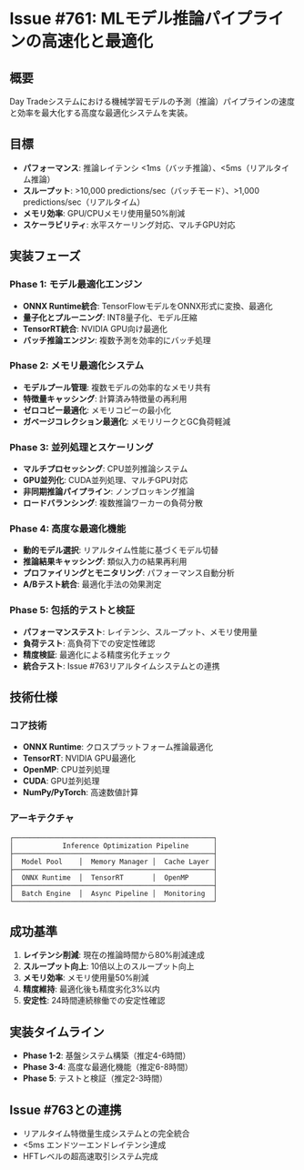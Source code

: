 # Issue #761: MLモデル推論パイプラインの高速化と最適化

## 概要
Day Tradeシステムにおける機械学習モデルの予測（推論）パイプラインの速度と効率を最大化する高度な最適化システムを実装。

## 目標
- **パフォーマンス**: 推論レイテンシ <1ms（バッチ推論）、<5ms（リアルタイム推論）
- **スループット**: >10,000 predictions/sec（バッチモード）、>1,000 predictions/sec（リアルタイム）
- **メモリ効率**: GPU/CPUメモリ使用量50%削減
- **スケーラビリティ**: 水平スケーリング対応、マルチGPU対応

## 実装フェーズ

### Phase 1: モデル最適化エンジン
- **ONNX Runtime統合**: TensorFlowモデルをONNX形式に変換、最適化
- **量子化とプルーニング**: INT8量子化、モデル圧縮
- **TensorRT統合**: NVIDIA GPU向け最適化
- **バッチ推論エンジン**: 複数予測を効率的にバッチ処理

### Phase 2: メモリ最適化システム
- **モデルプール管理**: 複数モデルの効率的なメモリ共有
- **特徴量キャッシング**: 計算済み特徴量の再利用
- **ゼロコピー最適化**: メモリコピーの最小化
- **ガベージコレクション最適化**: メモリリークとGC負荷軽減

### Phase 3: 並列処理とスケーリング
- **マルチプロセッシング**: CPU並列推論システム
- **GPU並列化**: CUDA並列処理、マルチGPU対応
- **非同期推論パイプライン**: ノンブロッキング推論
- **ロードバランシング**: 複数推論ワーカーの負荷分散

### Phase 4: 高度な最適化機能
- **動的モデル選択**: リアルタイム性能に基づくモデル切替
- **推論結果キャッシング**: 類似入力の結果再利用
- **プロファイリングとモニタリング**: パフォーマンス自動分析
- **A/Bテスト統合**: 最適化手法の効果測定

### Phase 5: 包括的テストと検証
- **パフォーマンステスト**: レイテンシ、スループット、メモリ使用量
- **負荷テスト**: 高負荷下での安定性確認
- **精度検証**: 最適化による精度劣化チェック
- **統合テスト**: Issue #763リアルタイムシステムとの連携

## 技術仕様

### コア技術
- **ONNX Runtime**: クロスプラットフォーム推論最適化
- **TensorRT**: NVIDIA GPU最適化
- **OpenMP**: CPU並列処理
- **CUDA**: GPU並列処理
- **NumPy/PyTorch**: 高速数値計算

### アーキテクチャ
```
┌─────────────────────────────────────────────────┐
│            Inference Optimization Pipeline      │
├─────────────────────────────────────────────────┤
│  Model Pool    │  Memory Manager │  Cache Layer │
├─────────────────────────────────────────────────┤
│  ONNX Runtime  │  TensorRT       │  OpenMP      │
├─────────────────────────────────────────────────┤
│  Batch Engine  │  Async Pipeline │  Monitoring  │
└─────────────────────────────────────────────────┘
```

## 成功基準
1. **レイテンシ削減**: 現在の推論時間から80%削減達成
2. **スループット向上**: 10倍以上のスループット向上
3. **メモリ効率**: メモリ使用量50%削減
4. **精度維持**: 最適化後も精度劣化3%以内
5. **安定性**: 24時間連続稼働での安定性確認

## 実装タイムライン
- **Phase 1-2**: 基盤システム構築（推定4-6時間）
- **Phase 3-4**: 高度な最適化機能（推定6-8時間）
- **Phase 5**: テストと検証（推定2-3時間）

## Issue #763との連携
- リアルタイム特徴量生成システムとの完全統合
- <5ms エンドツーエンドレイテンシ達成
- HFTレベルの超高速取引システム完成